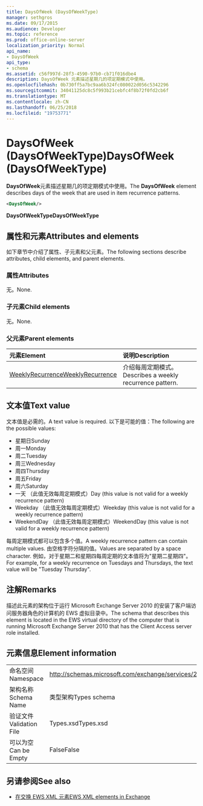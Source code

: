 ```yaml
---
title: DaysOfWeek (DaysOfWeekType)
manager: sethgros
ms.date: 09/17/2015
ms.audience: Developer
ms.topic: reference
ms.prod: office-online-server
localization_priority: Normal
api_name:
- DaysOfWeek
api_type:
- schema
ms.assetid: c56f997d-28f3-4590-97b0-cb71f016dbe4
description: DaysOfWeek 元素描述星期几的项定期模式中使用。
ms.openlocfilehash: 0b730ff5a7bc9aa6b324fc080022d056c5342296
ms.sourcegitcommit: 34041125dc8c5f993b21cebfc4f8b72f0fd2cb6f
ms.translationtype: MT
ms.contentlocale: zh-CN
ms.lasthandoff: 06/25/2018
ms.locfileid: "19753771"
---
```

# <a name="daysofweek-daysofweektype"></a><span data-ttu-id="5d1e2-103">DaysOfWeek (DaysOfWeekType)</span><span class="sxs-lookup"><span data-stu-id="5d1e2-103">DaysOfWeek (DaysOfWeekType)</span></span>

<span data-ttu-id="5d1e2-104">**DaysOfWeek**元素描述星期几的项定期模式中使用。</span><span class="sxs-lookup"><span data-stu-id="5d1e2-104">The **DaysOfWeek** element describes days of the week that are used in item recurrence patterns.</span></span> 
  
```XML
<DaysOfWeek/>
```

<span data-ttu-id="5d1e2-105">**DaysOfWeekType**</span><span class="sxs-lookup"><span data-stu-id="5d1e2-105">**DaysOfWeekType**</span></span>

## <a name="attributes-and-elements"></a><span data-ttu-id="5d1e2-106">属性和元素</span><span class="sxs-lookup"><span data-stu-id="5d1e2-106">Attributes and elements</span></span>

<span data-ttu-id="5d1e2-107">如下章节中介绍了属性、子元素和父元素。</span><span class="sxs-lookup"><span data-stu-id="5d1e2-107">The following sections describe attributes, child elements, and parent elements.</span></span>
  
### <a name="attributes"></a><span data-ttu-id="5d1e2-108">属性</span><span class="sxs-lookup"><span data-stu-id="5d1e2-108">Attributes</span></span>

<span data-ttu-id="5d1e2-109">无。</span><span class="sxs-lookup"><span data-stu-id="5d1e2-109">None.</span></span>
  
### <a name="child-elements"></a><span data-ttu-id="5d1e2-110">子元素</span><span class="sxs-lookup"><span data-stu-id="5d1e2-110">Child elements</span></span>

<span data-ttu-id="5d1e2-111">无。</span><span class="sxs-lookup"><span data-stu-id="5d1e2-111">None.</span></span>
  
### <a name="parent-elements"></a><span data-ttu-id="5d1e2-112">父元素</span><span class="sxs-lookup"><span data-stu-id="5d1e2-112">Parent elements</span></span>

|<span data-ttu-id="5d1e2-113">**元素**</span><span class="sxs-lookup"><span data-stu-id="5d1e2-113">**Element**</span></span>|<span data-ttu-id="5d1e2-114">**说明**</span><span class="sxs-lookup"><span data-stu-id="5d1e2-114">**Description**</span></span>|
|:-----|:-----|
|[<span data-ttu-id="5d1e2-115">WeeklyRecurrence</span><span class="sxs-lookup"><span data-stu-id="5d1e2-115">WeeklyRecurrence</span></span>](weeklyrecurrence.md) <br/> |<span data-ttu-id="5d1e2-116">介绍每周定期模式。</span><span class="sxs-lookup"><span data-stu-id="5d1e2-116">Describes a weekly recurrence pattern.</span></span>  <br/> |
   
## <a name="text-value"></a><span data-ttu-id="5d1e2-117">文本值</span><span class="sxs-lookup"><span data-stu-id="5d1e2-117">Text value</span></span>

<span data-ttu-id="5d1e2-118">文本值是必需的。</span><span class="sxs-lookup"><span data-stu-id="5d1e2-118">A text value is required.</span></span> <span data-ttu-id="5d1e2-119">以下是可能的值：</span><span class="sxs-lookup"><span data-stu-id="5d1e2-119">The following are the possible values:</span></span>
  
- <span data-ttu-id="5d1e2-120">星期日</span><span class="sxs-lookup"><span data-stu-id="5d1e2-120">Sunday</span></span>    
- <span data-ttu-id="5d1e2-121">周一</span><span class="sxs-lookup"><span data-stu-id="5d1e2-121">Monday</span></span>    
- <span data-ttu-id="5d1e2-122">周二</span><span class="sxs-lookup"><span data-stu-id="5d1e2-122">Tuesday</span></span>    
- <span data-ttu-id="5d1e2-123">周三</span><span class="sxs-lookup"><span data-stu-id="5d1e2-123">Wednesday</span></span>    
- <span data-ttu-id="5d1e2-124">周四</span><span class="sxs-lookup"><span data-stu-id="5d1e2-124">Thursday</span></span>    
- <span data-ttu-id="5d1e2-125">周五</span><span class="sxs-lookup"><span data-stu-id="5d1e2-125">Friday</span></span>    
- <span data-ttu-id="5d1e2-126">周六</span><span class="sxs-lookup"><span data-stu-id="5d1e2-126">Saturday</span></span>    
- <span data-ttu-id="5d1e2-127">一天 （此值无效每周定期模式）</span><span class="sxs-lookup"><span data-stu-id="5d1e2-127">Day (this value is not valid for a weekly recurrence pattern)</span></span>    
- <span data-ttu-id="5d1e2-128">Weekday （此值无效每周定期模式）</span><span class="sxs-lookup"><span data-stu-id="5d1e2-128">Weekday (this value is not valid for a weekly recurrence pattern)</span></span>    
- <span data-ttu-id="5d1e2-129">WeekendDay （此值无效每周定期模式）</span><span class="sxs-lookup"><span data-stu-id="5d1e2-129">WeekendDay (this value is not valid for a weekly recurrence pattern)</span></span>
    
<span data-ttu-id="5d1e2-130">每周定期模式都可以包含多个值。</span><span class="sxs-lookup"><span data-stu-id="5d1e2-130">A weekly recurrence pattern can contain multiple values.</span></span> <span data-ttu-id="5d1e2-131">由空格字符分隔的值。</span><span class="sxs-lookup"><span data-stu-id="5d1e2-131">Values are separated by a space character.</span></span> <span data-ttu-id="5d1e2-132">例如，对于星期二和星期四每周定期的文本值将为"星期二星期四"。</span><span class="sxs-lookup"><span data-stu-id="5d1e2-132">For example, for a weekly recurrence on Tuesdays and Thursdays, the text value will be "Tuesday Thursday".</span></span>
  
## <a name="remarks"></a><span data-ttu-id="5d1e2-133">注解</span><span class="sxs-lookup"><span data-stu-id="5d1e2-133">Remarks</span></span>

<span data-ttu-id="5d1e2-134">描述此元素的架构位于运行 Microsoft Exchange Server 2010 的安装了客户端访问服务器角色的计算机的 EWS 虚拟目录中。</span><span class="sxs-lookup"><span data-stu-id="5d1e2-134">The schema that describes this element is located in the EWS virtual directory of the computer that is running Microsoft Exchange Server 2010 that has the Client Access server role installed.</span></span>
  
## <a name="element-information"></a><span data-ttu-id="5d1e2-135">元素信息</span><span class="sxs-lookup"><span data-stu-id="5d1e2-135">Element information</span></span>

|||
|:-----|:-----|
|<span data-ttu-id="5d1e2-136">命名空间</span><span class="sxs-lookup"><span data-stu-id="5d1e2-136">Namespace</span></span>  <br/> |http://schemas.microsoft.com/exchange/services/2006/types  <br/> |
|<span data-ttu-id="5d1e2-137">架构名称</span><span class="sxs-lookup"><span data-stu-id="5d1e2-137">Schema Name</span></span>  <br/> |<span data-ttu-id="5d1e2-138">类型架构</span><span class="sxs-lookup"><span data-stu-id="5d1e2-138">Types schema</span></span>  <br/> |
|<span data-ttu-id="5d1e2-139">验证文件</span><span class="sxs-lookup"><span data-stu-id="5d1e2-139">Validation File</span></span>  <br/> |<span data-ttu-id="5d1e2-140">Types.xsd</span><span class="sxs-lookup"><span data-stu-id="5d1e2-140">Types.xsd</span></span>  <br/> |
|<span data-ttu-id="5d1e2-141">可以为空</span><span class="sxs-lookup"><span data-stu-id="5d1e2-141">Can be Empty</span></span>  <br/> |<span data-ttu-id="5d1e2-142">False</span><span class="sxs-lookup"><span data-stu-id="5d1e2-142">False</span></span>  <br/> |
   
## <a name="see-also"></a><span data-ttu-id="5d1e2-143">另请参阅</span><span class="sxs-lookup"><span data-stu-id="5d1e2-143">See also</span></span>

- [<span data-ttu-id="5d1e2-144">在交换 EWS XML 元素</span><span class="sxs-lookup"><span data-stu-id="5d1e2-144">EWS XML elements in Exchange</span></span>](ews-xml-elements-in-exchange.md)

